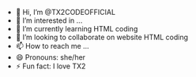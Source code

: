 - 👋 Hi, I’m @TX2CODEOFFICIAL
- 👀 I’m interested in ...
- 🌱 I’m currently learning HTML coding
- 💞️ I’m looking to collaborate on website HTML coding
- 📫 How to reach me ...
- 😄 Pronouns: she/her
- ⚡ Fun fact: I love TX2

<!---
TX2CODEOFFICIAL/TX2CODEOFFICIAL is a ✨ special ✨ repository because its `README.md` (this file) appears on your GitHub profile.
You can click the Preview link to take a look at your changes.
--->
